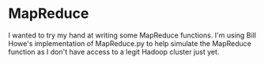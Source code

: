 MapReduce
=========
I wanted to try my hand at writing some MapReduce functions.  I'm using Bill Howe's implementation of MapReduce.py to help simulate the MapReduce function as I don't have access to a legit Hadoop cluster just yet.
